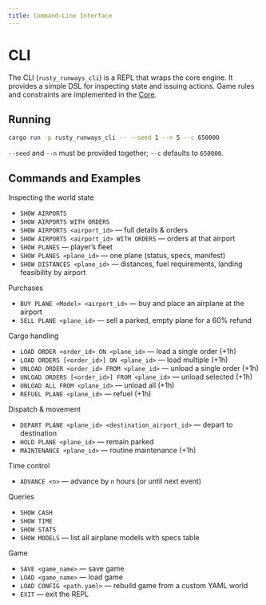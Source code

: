 ```yaml
---
title: Command‑Line Interface
---
```


# CLI

The CLI (`rusty_runways_cli`) is a REPL that wraps the core engine. It provides a simple DSL for inspecting state and issuing actions. Game rules and constraints are implemented in the [Core](../core/index.md).

## Running

```bash
cargo run -p rusty_runways_cli -- --seed 1 --n 5 --c 650000
```

`--seed` and `--n` must be provided together; `--c` defaults to `650000`.

## Commands and Examples

Inspecting the world state

- `SHOW AIRPORTS`
- `SHOW AIRPORTS WITH ORDERS`
- `SHOW AIRPORTS <airport_id>` — full details & orders
- `SHOW AIRPORTS <airport_id> WITH ORDERS` — orders at that airport
- `SHOW PLANES` — player’s fleet
- `SHOW PLANES <plane_id>` — one plane (status, specs, manifest)
- `SHOW DISTANCES <plane_id>` — distances, fuel requirements, landing feasibility by airport

Purchases

- `BUY PLANE <Model> <airport_id>` — buy and place an airplane at the airport
- `SELL PLANE <plane_id>` — sell a parked, empty plane for a 60% refund

Cargo handling

- `LOAD ORDER <order_id> ON <plane_id>` — load a single order (+1h)
- `LOAD ORDERS [<order_id>] ON <plane_id>` — load multiple (+1h)
- `UNLOAD ORDER <order_id> FROM <plane_id>` — unload a single order (+1h)
- `UNLOAD ORDERS [<order_id>] FROM <plane_id>` — unload selected (+1h)
- `UNLOAD ALL FROM <plane_id>` — unload all (+1h)
- `REFUEL PLANE <plane_id>` — refuel (+1h)

Dispatch & movement

- `DEPART PLANE <plane_id> <destination_airport_id>` — depart to destination
- `HOLD PLANE <plane_id>` — remain parked
- `MAINTENANCE <plane_id>` — routine maintenance (+1h)

Time control

- `ADVANCE <n>` — advance by `n` hours (or until next event)

Queries

- `SHOW CASH`
- `SHOW TIME`
- `SHOW STATS`
- `SHOW MODELS` — list all airplane models with specs table

Game

- `SAVE <game_name>` — save game
- `LOAD <game_name>` — load game
- `LOAD CONFIG <path.yaml>` — rebuild game from a custom YAML world
- `EXIT` — exit the REPL
